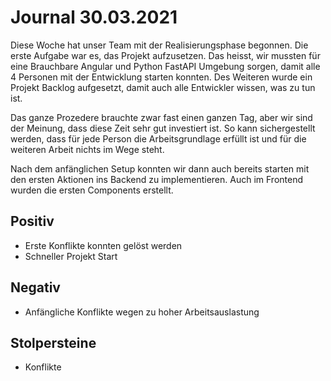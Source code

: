 # Journal 30.03.2021

Diese Woche hat unser Team mit der Realisierungsphase begonnen. Die erste Aufgabe war es, das Projekt aufzusetzen. Das heisst, wir mussten für eine Brauchbare Angular und Python FastAPI Umgebung sorgen, damit alle 4 Personen mit der Entwicklung starten konnten. Des Weiteren wurde ein Projekt Backlog aufgesetzt, damit auch alle Entwickler wissen, was zu tun ist.

Das ganze Prozedere brauchte zwar fast einen ganzen Tag, aber wir sind der Meinung, dass diese Zeit sehr gut investiert ist. So kann sichergestellt werden, dass für jede Person die Arbeitsgrundlage erfüllt ist und für die weiteren Arbeit nichts im Wege steht.

Nach dem anfänglichen Setup konnten wir dann auch bereits starten mit den ersten Aktionen ins Backend zu implementieren.
Auch im Frontend wurden die ersten Components erstellt. 

## Positiv
- Erste Konflikte konnten gelöst werden
- Schneller Projekt Start

## Negativ
- Anfängliche Konflikte wegen zu hoher Arbeitsauslastung

## Stolpersteine
- Konflikte